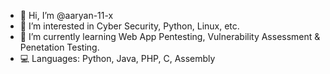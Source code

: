 - 👋 Hi, I’m @aaryan-11-x
- 👀 I’m interested in Cyber Security, Python, Linux, etc.
- 🌱 I’m currently learning Web App Pentesting, Vulnerability Assessment & Penetation Testing.
- 💻 Languages: Python, Java, PHP, C, Assembly

<!---
aaryan-11-x/aaryan-11-x is a ✨ special ✨ repository because its `README.md` (this file) appears on your GitHub profile.
You can click the Preview link to take a look at your changes.
--->
